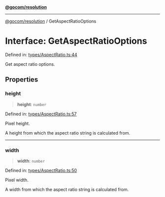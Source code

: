 [**@gocom/resolution**](../README.md)

***

[@gocom/resolution](../README.md) / GetAspectRatioOptions

# Interface: GetAspectRatioOptions

Defined in: [types/AspectRatio.ts:44](https://github.com/gocom/resolution/blob/dfb8955dcfd50b34a77cb02765f6fdabc142e7b5/src/types/AspectRatio.ts#L44)

Get aspect ratio options.

## Properties

### height

> **height**: `number`

Defined in: [types/AspectRatio.ts:57](https://github.com/gocom/resolution/blob/dfb8955dcfd50b34a77cb02765f6fdabc142e7b5/src/types/AspectRatio.ts#L57)

Pixel height.

A height from which the aspect ratio string is calculated from.

***

### width

> **width**: `number`

Defined in: [types/AspectRatio.ts:50](https://github.com/gocom/resolution/blob/dfb8955dcfd50b34a77cb02765f6fdabc142e7b5/src/types/AspectRatio.ts#L50)

Pixel width.

A width from which the aspect ratio string is calculated from.
